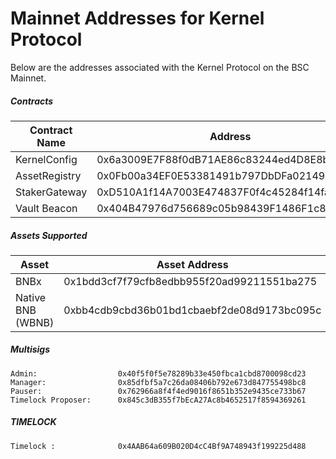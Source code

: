 # Mainnet Addresses for Kernel Protocol
Below are the addresses associated with the Kernel Protocol on the BSC Mainnet.

##### Contracts

| Contract Name | Address                                    |
| ------------- | ------------------------------------------ |
| KernelConfig  | 0x6a3009E7F88f0dB71AE86c83244ed4D8E8b1F9BF |
| AssetRegistry | 0x0Fb00a34EF0E53381491b797DbDFa021495CFcC0 |
| StakerGateway | 0xD510A1f14A7003E474837F0f4c45284f14fa9b3F |
| Vault Beacon  | 0x404B47976d756689c05b98439F1486F1c8cc7FC4 |

##### Assets Supported

| Asset             | Asset Address                              | Vault                                      |
| ----------------- | ------------------------------------------ | ------------------------------------------ |
| BNBx              | 0x1bdd3cf7f79cfb8edbb955f20ad99211551ba275 | 0x17c808e3E75Ec6B203e1908BA50Ba3c1b3160c77 |
| Native BNB (WBNB) | 0xbb4cdb9cbd36b01bd1cbaebf2de08d9173bc095c | 0xFA7b5287a90Dc18C6b6F2759061A25356563D5B2 |

##### Multisigs

    Admin:                  0x40f5f0f5e78289b33e450fbca1cbd8700098cd23
    Manager:                0x85dfbf5a7c26da08406b792e673d847755498bc8
    Pauser:                 0x762966a8f4f4ed9016f8651b352e9435ce733b67
    Timelock Proposer:      0x845c3dB355f7bEcA27Ac8b4652517f8594369261

##### TIMELOCK

    Timelock :              0x4AAB64a609B020D4cC4Bf9A748943f199225d488
